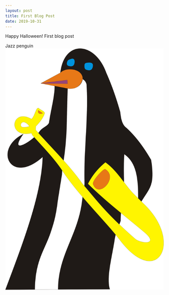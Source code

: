 ```yaml
---
layout: post
title: First Blog Post
date: 2019-10-31
---
```


Happy Halloween! First blog post



Jazz penguin
![Image](https://github.com/dramsay801/dramsay801.github.io/blob/master/images/Jazz%20Penguin.png?raw=true)
